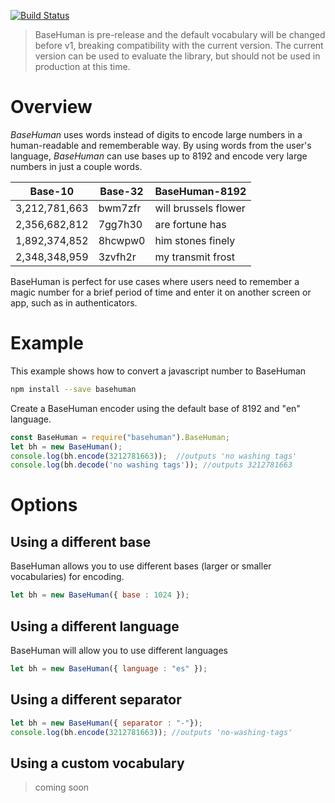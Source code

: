 [![Build Status](https://travis-ci.org/mattdot/basehuman.svg?branch=master)](https://travis-ci.org/mattdot/basehuman)

> BaseHuman is pre-release and the default vocabulary will be changed before v1, breaking compatibility with the current version.  The current version can be used to evaluate the library, but should not be used in production at this time.

# Overview
*BaseHuman* uses words instead of digits to encode large numbers in a human-readable and rememberable way.  By using words from the user's language, *BaseHuman* can use bases up to 8192 and encode very large numbers in just a couple words.

| Base-10     | Base-32       | BaseHuman-8192              |
|-------------|---------------|-----------------------------|
|3,212,781,663|bwm7zfr        |will brussels flower         |
|2,356,682,812|7gg7h30        |are fortune has              |
|1,892,374,852|8hcwpw0        |him stones finely            |
|2,348,348,959|3zvfh2r        |my transmit frost            |   

BaseHuman is perfect for use cases where users need to remember a magic number for a brief period of time and enter it on another screen or app, such as in authenticators.

# Example
This example shows how to convert a javascript number to BaseHuman
```bash
npm install --save basehuman
```
Create a BaseHuman encoder using the default base of 8192 and "en" language.
```javascript
const BaseHuman = require("basehuman").BaseHuman;
let bh = new BaseHuman();
console.log(bh.encode(3212781663));  //outputs 'no washing tags'
console.log(bh.decode('no washing tags')); //outputs 3212781663
```
# Options
## Using a different base
BaseHuman allows you to use different bases (larger or smaller vocabularies) for encoding.
```javascript
let bh = new BaseHuman({ base : 1024 });
```
## Using a different language
BaseHuman will allow you to use different languages
```javascript	
let bh = new BaseHuman({ language : "es" });
```
## Using a different separator
```javascript
let bh = new BaseHuman({ separator : "-"});
console.log(bh.encode(3212781663)); //outputs 'no-washing-tags'
```
## Using a custom vocabulary
> coming soon
